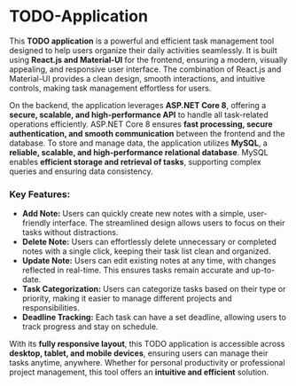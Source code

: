 # TODO-Application

This **TODO application** is a powerful and efficient task management tool designed to help users organize their daily activities seamlessly. It is built using **React.js and Material-UI** for the frontend, ensuring a modern, visually appealing, and responsive user interface. The combination of React.js and Material-UI provides a clean design, smooth interactions, and intuitive controls, making task management effortless for users.  

On the backend, the application leverages **ASP.NET Core 8**, offering a **secure, scalable, and high-performance API** to handle all task-related operations efficiently. ASP.NET Core 8 ensures **fast processing, secure authentication, and smooth communication** between the frontend and the database. To store and manage data, the application utilizes **MySQL**, a **reliable, scalable, and high-performance relational database**. MySQL enables **efficient storage and retrieval of tasks**, supporting complex queries and ensuring data consistency.  

### **Key Features:**  
- **Add Note:** Users can quickly create new notes with a simple, user-friendly interface. The streamlined design allows users to focus on their tasks without distractions.  
- **Delete Note:** Users can effortlessly delete unnecessary or completed notes with a single click, keeping their task list clean and organized.  
- **Update Note:** Users can edit existing notes at any time, with changes reflected in real-time. This ensures tasks remain accurate and up-to-date.  
- **Task Categorization:** Users can categorize tasks based on their type or priority, making it easier to manage different projects and responsibilities.  
- **Deadline Tracking:** Each task can have a set deadline, allowing users to track progress and stay on schedule.  

With its **fully responsive layout**, this TODO application is accessible across **desktop, tablet, and mobile devices**, ensuring users can manage their tasks anytime, anywhere. Whether for personal productivity or professional project management, this tool offers an **intuitive and efficient** solution.  

